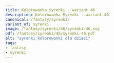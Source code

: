 ```yaml
---
title: Kolorowanka Syrenki - wariant 46
description: Kolorowanka Syrenki - wariant 46
canonical: /fantasy/syrenki/
variant_of: syrenki
image: /fantasy/syrenki/46/syrenki-46.svg
pdf: /fantasy/syrenki/46/syrenki-46.pdf
alt: "syrenki kolorowanki dla dzieci"
tags:
- fantasy
- syrenki
---
```

